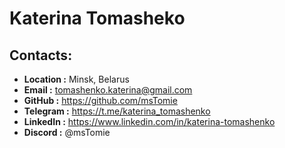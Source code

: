 # Katerina Tomasheko

## Contacts:

- **Location :** Minsk, Belarus
- **Email :** [tomashenko.katerina@gmail.com](tomashenko.katerina@gmail.com)
- **GitHub :** https://github.com/msTomie
- **Telegram :** https://t.me/katerina_tomashenko
- **LinkedIn :** https://www.linkedin.com/in/katerina-tomashenko
- **Discord :** @msTomie
